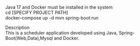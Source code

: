 
Java 17 and Docker must be installed in the system  <br/>
cd [SPECIFY PROJECT PATH]   <br/>
docker-compose up -d        <bader/>
mvn spring-boot:run  <br/>


Description  <br/>
This is a scheduler application developed using Java, Spring-Boot(Web,Data),Mysql and Docker.
